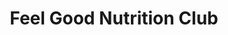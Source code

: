 ---
title: "Feel Good Nutrition Club"
url: /topeka/feel-good-nutrition-club/
shop: nutrition supplements
---